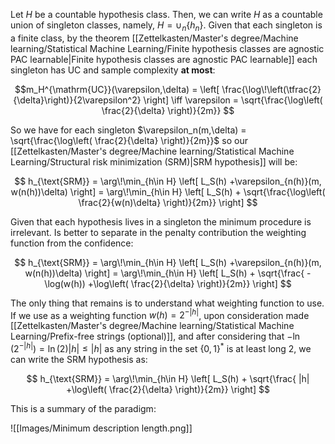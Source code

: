 Let $H$ be a countable hypothesis class. Then, we can write $H$ as a countable union of singleton classes, namely, $H = \cup_n \{h_n\}$.
Given that each singleton is a finite class, by the theorem [[Zettelkasten/Master's degree/Machine learning/Statistical Machine Learning/Finite hypothesis classes are agnostic PAC learnable|Finite hypothesis classes are agnostic PAC learnable]] each singleton has UC and sample complexity **at most**:

$$m_H^{\mathrm{UC}}(\varepsilon,\delta)
= \left[ \frac{\log\!\left(\tfrac{2}{\delta}\right)}{2\varepsilon^2} \right]
\iff \varepsilon = \sqrt{\frac{\log\left( \frac{2}{\delta} \right)}{2m}} $$

So we have for each singleton $\varepsilon_n(m,\delta) = \sqrt{\frac{\log\left( \frac{2}{\delta} \right)}{2m}}$ so our [[Zettelkasten/Master's degree/Machine learning/Statistical Machine Learning/Structural risk minimization (SRM)|SRM hypothesis]] will be:

$$ h_{\text{SRM}} = \arg\!\min_{h\in H} \left[ L_S(h) +\varepsilon_{n(h)}(m, w(n(h))\delta) \right] = \arg\!\min_{h\in H} \left[ L_S(h) + \sqrt{\frac{\log\left( \frac{2}{w(n)\delta} \right)}{2m}} \right]  $$

Given that each hypothesis lives in a singleton the minimum procedure is irrelevant.
Is better to separate in the penalty contribution the weighting function from the confidence:

$$ h_{\text{SRM}} = \arg\!\min_{h\in H} \left[ L_S(h) +\varepsilon_{n(h)}(m, w(n(h))\delta) \right] = \arg\!\min_{h\in H} \left[ L_S(h) + \sqrt{\frac{ -\log(w(h)) +\log\left( \frac{2}{\delta} \right)}{2m}} \right]  $$

The only thing that remains is to understand what weighting function to use.
If we use as a weighting function $w(h) = 2^{-|h|}$, upon consideration made [[Zettelkasten/Master's degree/Machine learning/Statistical Machine Learning/Prefix-free strings (optional)]], and after considering that $-\ln(2^{-|h|}) = \ln (2)|h| \leq |h|$ as any string in the set $\{0,1\}^*$ is at least long 2, we can write the SRM hypothesis as:

$$ h_{\text{SRM}} =  \arg\!\min_{h\in H} \left[ L_S(h) + \sqrt{\frac{ |h| +\log\left( \frac{2}{\delta} \right)}{2m}} \right]  $$

This is a summary of the paradigm:

![[Images/Minimum description length.png]]